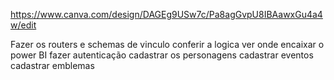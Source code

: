 https://www.canva.com/design/DAGEg9USw7c/Pa8agGvpU8IBAawxGu4a4w/edit


Fazer os routers e schemas de vinculo
conferir a logica
ver onde encaixar o power BI
fazer autenticação 
cadastrar os personagens
cadastrar eventos
cadastrar emblemas